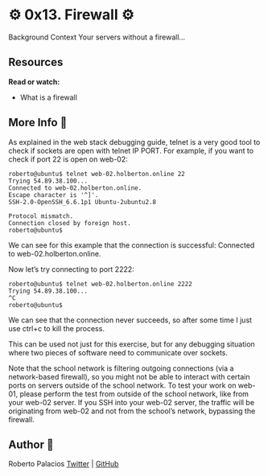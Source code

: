 # :gear: 0x13. Firewall :gear:
 
Background Context
Your servers without a firewall…


## Resources
**Read or watch:**

- What is a firewall

## More Info :triangular_ruler:
As explained in the web stack debugging guide, telnet is a very good tool to check if sockets are open with telnet IP PORT. For example, if you want to check if port 22 is open on web-02:
~~~
roberto@ubuntu$ telnet web-02.holberton.online 22
Trying 54.89.38.100...
Connected to web-02.holberton.online.
Escape character is '^]'.
SSH-2.0-OpenSSH_6.6.1p1 Ubuntu-2ubuntu2.8

Protocol mismatch.
Connection closed by foreign host.
roberto@ubuntu$
~~~
We can see for this example that the connection is successful: Connected to web-02.holberton.online.

Now let’s try connecting to port 2222:
~~~
roberto@ubuntu$ telnet web-02.holberton.online 2222
Trying 54.89.38.100...
^C
roberto@ubuntu$
~~~
We can see that the connection never succeeds, so after some time I just use ctrl+c to kill the process.

This can be used not just for this exercise, but for any debugging situation where two pieces of software need to communicate over sockets.

Note that the school network is filtering outgoing connections (via a network-based firewall), so you might not be able to interact with certain ports on servers outside of the school network. To test your work on web-01, please perform the test from outside of the school network, like from your web-02 server. If you SSH into your web-02 server, the traffic will be originating from web-02 and not from the school’s network, bypassing the firewall.

## Author :book:
Roberto Palacios [Twitter](https://twitter.com/robpalacios11) | [GitHub](https://github.com/robpalacios1)
